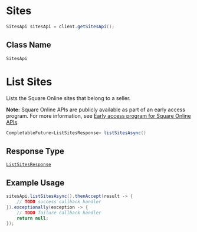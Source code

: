 # Sites

```java
SitesApi sitesApi = client.getSitesApi();
```

## Class Name

`SitesApi`


# List Sites

Lists the Square Online sites that belong to a seller.

__Note:__ Square Online APIs are publicly available as part of an early access program. For more information, see [Early access program for Square Online APIs](https://developer.squareup.com/docs/online-api#early-access-program-for-square-online-apis).

```java
CompletableFuture<ListSitesResponse> listSitesAsync()
```

## Response Type

[`ListSitesResponse`](/doc/models/list-sites-response.md)

## Example Usage

```java
sitesApi.listSitesAsync().thenAccept(result -> {
    // TODO success callback handler
}).exceptionally(exception -> {
    // TODO failure callback handler
    return null;
});
```

